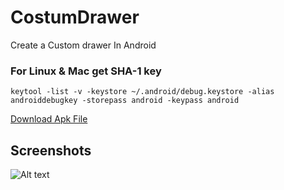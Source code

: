 # CostumDrawer
Create a Custom drawer In Android

### For Linux & Mac get SHA-1 key

````
keytool -list -v -keystore ~/.android/debug.keystore -alias androiddebugkey -storepass android -keypass android 
`````

[Download Apk File](https://docs.google.com/uc?export=download&id=19vAfAT0qvbR0Mn5K7KhQ55zur-I86Pcr)


Screenshots
-----------
![Alt text](https://github.com/arundidauli/CostumDrawer/blob/master/Screenshot_20210819-154815_CostumDrawer.jpg) 


